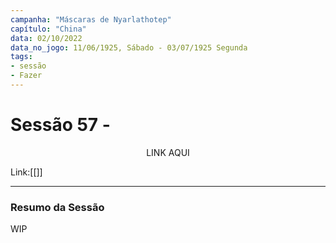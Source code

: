 ```yaml
---
campanha: "Máscaras de Nyarlathotep"
capítulo: "China"
data: 02/10/2022
data_no_jogo: 11/06/1925, Sábado - 03/07/1925 Segunda
tags: 
- sessão
- Fazer
---
```

# Sessão 57 - 

<div align="center">LINK AQUI</div>

Link:[[]]

---
### Resumo da Sessão
WIP

